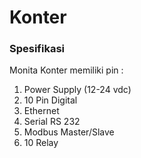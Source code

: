 # Konter

### Spesifikasi

Monita Konter memiliki pin :

1. Power Supply (12-24 vdc)
2. 10 Pin Digital
3. Ethernet
4. Serial RS 232
5. Modbus Master/Slave
6. 10 Relay
